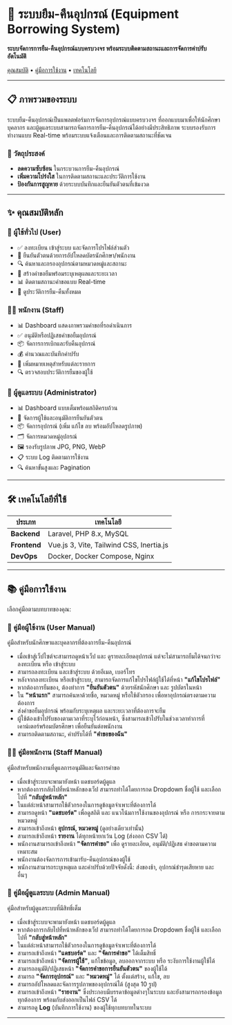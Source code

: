 # 🎯 ระบบยืม-คืนอุปกรณ์ (Equipment Borrowing System)

**ระบบจัดการการยืม-คืนอุปกรณ์แบบครบวงจร พร้อมระบบติดตามสถานะและการจัดการค่าปรับอัตโนมัติ**

[คุณสมบัติ](#-คุณสมบัติหลัก) • [คู่มือการใช้งาน](#-คู่มือการใช้งาน) • [เทคโนโลยี](#-เทคโนโลยีที่ใช้)

---

## 📋 ภาพรวมของระบบ

ระบบยืม-คืนอุปกรณ์เป็นแพลตฟอร์มการจัดการอุปกรณ์แบบครบวงจร ที่ออกแบบมาเพื่อให้นักศึกษา บุคลากร และผู้ดูแลระบบสามารถจัดการการยืม-คืนอุปกรณ์ได้อย่างมีประสิทธิภาพ ระบบรองรับการทำงานแบบ Real-time พร้อมระบบแจ้งเตือนและการติดตามสถานะที่ชัดเจน

### 🎯 วัตถุประสงค์
- **ลดความซับซ้อน** ในกระบวนการยืม-คืนอุปกรณ์
- **เพิ่มความโปร่งใส** ในการติดตามสถานะและประวัติการใช้งาน
- **ป้องกันการสูญหาย** ด้วยระบบบันทึกและยืนยันตัวตนที่เข้มงวด

---

## ✨ คุณสมบัติหลัก

### 👤 ผู้ใช้ทั่วไป (User)
- ✅ ลงทะเบียน เข้าสู่ระบบ และจัดการโปรไฟล์ส่วนตัว
- 🎫 ยืนยันตัวตนด้วยการอัปโหลดบัตรนักศึกษา/พนักงาน
- 🔍 ค้นหาและกรองอุปกรณ์ตามหมวดหมู่และสถานะ
- 📝 สร้างคำขอยืมพร้อมระบุเหตุผลและระยะเวลา
- 📊 ติดตามสถานะคำขอแบบ Real-time
- 📜 ดูประวัติการยืม-คืนทั้งหมด

### 👨‍💼 พนักงาน (Staff)
- 📊 Dashboard แสดงภาพรวมคำขอที่รอดำเนินการ
- ✅ อนุมัติหรือปฏิเสธคำขอยืมอุปกรณ์
- 📦 จัดการการเบิกและรับคืนอุปกรณ์
- 💰 คำนวณและบันทึกค่าปรับ
- 📝 เพิ่มหมายเหตุสำหรับแต่ละรายการ
- 🔍 ตรวจสอบประวัติการยืมของผู้ใช้

### 🔧 ผู้ดูแลระบบ (Administrator)
- 📊 Dashboard แบบเต็มพร้อมสถิติครบถ้วน
- 👥 จัดการผู้ใช้และอนุมัติการยืนยันตัวตน
- 📦 จัดการอุปกรณ์ (เพิ่ม แก้ไข ลบ พร้อมอัปโหลดรูปภาพ)
- 🗂️ จัดการหมวดหมู่อุปกรณ์
- 🖼️ รองรับรูปภาพ JPG, PNG, WebP
- 📋 ระบบ Log ติดตามการใช้งาน
- 🔍 ค้นหาขั้นสูงและ Pagination

---

## 🛠️ เทคโนโลยีที่ใช้

| ประเภท | เทคโนโลยี |
|--------|-----------|
| **Backend** | Laravel, PHP 8.x, MySQL |
| **Frontend** | Vue.js 3, Vite, Tailwind CSS, Inertia.js |
| **DevOps** | Docker, Docker Compose, Nginx |

---

## 📚 คู่มือการใช้งาน

เลือกคู่มือตามบทบาทของคุณ:

### 📖 คู่มือผู้ใช้งาน (User Manual)
คู่มือสำหรับนักศึกษาและบุคลากรที่ต้องการยืม-คืนอุปกรณ์
- เมื่อเข้าสู่เว็ปไซต์จะสามารถดูหน้าเว็ป และ ดูรายละเอียดอุปกรณ์ แต่จะไม่สามารถยืมได้จนกว่าจะ ลงทะเบียน หรือ เข้าสู่ระบบ 
- สามารถลงทะเบียน และเข้าสู่ระบบ ด้วยอีเมล, เบอร์โทร
- หลังจากลงทะเบียน หรือเข้าสู่ระบบ, สามารถจัดการแก้ไขโปรไฟล์ผู้ใช้ได้ที่หน้า **"แก้ไขโปรไฟล์"**
- หากต้องการยืมของ, ต้องทำการ **"ยืนยันตัวตน"** ด้วยรหัสนักศึกษา และ รูปบัตรในหน้า 
- ใน **"หน้าแรก"** สามารถค้นหาด้วยชื่อ, หมวดหมู่ หรือใช้ตัวกรอง เพื่อหาอุปกรณ์ตรงตามความต้องการ
- ส่งคำขอยืมอุปกรณ์ พร้อมกับระบุเหตุผล และระยะเวลาที่ต้องการจะยืม
- ผู้ใช้ต้องเข้าไปรับของตามเวลาที่ระบุไว้ก่อนหน้า, ซึ่งสามารถเข้าไปรับในช่วงเวลาทำการที่เคาน์เตอร์พร้อมบัตรศึกษา เพื่อยืนยันต่อพนักงาน
- สามารถติดตามสถานะ, ค่าปรับได้ที่ **"คำขอของฉัน"**

### 👨‍💼 คู่มือพนักงาน (Staff Manual)
คู่มือสำหรับพนักงานที่ดูแลการอนุมัติและจัดการคำขอ
- เมื่อเข้าสู่ระบบจะพามายังหน้า แดชบอร์ดผู้ดูแล
- หากต้องการกลับไปที่หน้าหลักของเว็ป สามารถทำได้โดยการกด Dropdown ชื่อผู้ใช้ และเลือกไปที่ **"กลับสู่หน้าหลัก"**
- ในแต่ล่ะหน้าสามารถใช้ตัวกรองในการดูข้อมูลจำเพาะที่ต้องการได้
- สามารถดูหน้า **"แดชบอร์ด"** เพื่อดูสถิติ และ แนวโน้มการใช้งานของอุปกรณ์ หรือ การกระจายตามหมวดหมู่
- สามารถเข้าถึงหน้า **อุปกรณ์, หมวดหมู่** (ดูอย่างเดียวเท่านั้น)
- สามารถเข้าถึงหน้า **รายงาน** ได้ทุกหน้ายกเว้น Log (ส่งออก CSV ได้)
- พนักงานสามารถเข้าถึงหน้า **"จัดการคำขอ"** เพื่อ ดูรายละเอียด, อนุมัติ/ปฏิเสธ คำขอตามความเหมาะสม
- พนักงานต้องจัดการการเข้ามารับ-คืนอุปกรณ์ของผู้ใช้
- พนักงานสามารถระบุเหตุผล และค่าปรับด้วยปัจจัยดั่งนี้: ส่งของช้า, อุปกรณ์ชำรุดเสียหาย และ อื่นๆ

### 🔧 คู่มือผู้ดูแลระบบ (Admin Manual)
คู่มือสำหรับผู้ดูแลระบบที่มีสิทธิ์เต็ม
- เมื่อเข้าสู่ระบบจะพามายังหน้า แดชบอร์ดผู้ดูแล
- หากต้องการกลับไปที่หน้าหลักของเว็ป สามารถทำได้โดยการกด Dropdown ชื่อผู้ใช้ และเลือกไปที่ **"กลับสู่หน้าหลัก"**
- ในแต่ล่ะหน้าสามารถใช้ตัวกรองในการดูข้อมูลจำเพาะที่ต้องการได้
- สามารถเข้าถึงหน้า **"แดชบอร์ด"** และ **"จัดการคำขอ"** ได้เต็มสิทธิ์
- สามารถเข้าถึงหน้า **"จัดการผู้ใช้"**, แก้ไขข้อมูล, ลบออกจากระบบ หรือ ระงับการใช้งานผู้ใช้ได้
- สามารถอนุมัติ/ปฎิเสธหน้า **"จัดการคำขอการยืนยันตัวตน"** ของผู้ใช้ได้
- สามารถ **"จัดการอุปกรณ์"** และ **"หมวดหมู่"** ได้ ตั้งแต่สร้าง, แก้ไข, ลบ
- สามารถอัปโหลดและจัดการรูปภาพของอุปกรณ์ได้ (สูงสุด 10 รูป)
- สามารถเข้าถึงหน้า **"รายงาน"** ซึ่งประกอบมีบรรดาข้อมูลต่างๆในระบบ และยังสามารถกรองข้อมูลทุกต้องการ พร้อมกับส่งออกเป็นไฟล์ CSV ได้
- สามารถดู **Log** (บันทึกการใช้งาน) ของผู้ใช้ทุกบทบาทในระบบ

---
